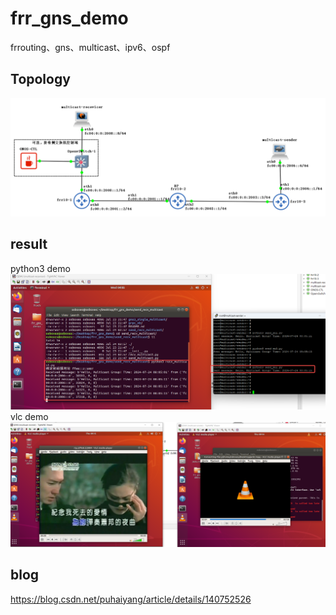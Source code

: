 # frr_gns_demo
frrouting、gns、multicast、ipv6、ospf

## Topology
![Topo](/images/topo.png)


## result

python3 demo
![python3Demo](/images/demo1.png)
vlc demo
![vlcDemo](/images/vlc-demo.png)


## blog
https://blog.csdn.net/puhaiyang/article/details/140752526

